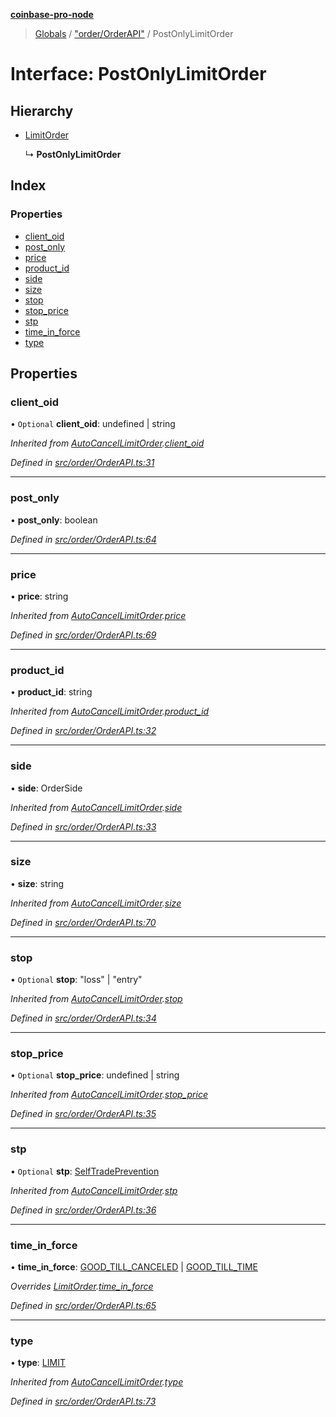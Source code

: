**[coinbase-pro-node](../README.md)**

> [Globals](../globals.md) / ["order/OrderAPI"](../modules/_order_orderapi_.md) / PostOnlyLimitOrder

# Interface: PostOnlyLimitOrder

## Hierarchy

- [LimitOrder](_order_orderapi_.limitorder.md)

  ↳ **PostOnlyLimitOrder**

## Index

### Properties

- [client_oid](_order_orderapi_.postonlylimitorder.md#client_oid)
- [post_only](_order_orderapi_.postonlylimitorder.md#post_only)
- [price](_order_orderapi_.postonlylimitorder.md#price)
- [product_id](_order_orderapi_.postonlylimitorder.md#product_id)
- [side](_order_orderapi_.postonlylimitorder.md#side)
- [size](_order_orderapi_.postonlylimitorder.md#size)
- [stop](_order_orderapi_.postonlylimitorder.md#stop)
- [stop_price](_order_orderapi_.postonlylimitorder.md#stop_price)
- [stp](_order_orderapi_.postonlylimitorder.md#stp)
- [time_in_force](_order_orderapi_.postonlylimitorder.md#time_in_force)
- [type](_order_orderapi_.postonlylimitorder.md#type)

## Properties

### client_oid

• `Optional` **client_oid**: undefined \| string

_Inherited from [AutoCancelLimitOrder](_order_orderapi_.autocancellimitorder.md).[client_oid](_order_orderapi_.autocancellimitorder.md#client_oid)_

_Defined in [src/order/OrderAPI.ts:31](https://github.com/bennycode/coinbase-pro-node/blob/e6678df/src/order/OrderAPI.ts#L31)_

---

### post_only

• **post_only**: boolean

_Defined in [src/order/OrderAPI.ts:64](https://github.com/bennycode/coinbase-pro-node/blob/e6678df/src/order/OrderAPI.ts#L64)_

---

### price

• **price**: string

_Inherited from [AutoCancelLimitOrder](_order_orderapi_.autocancellimitorder.md).[price](_order_orderapi_.autocancellimitorder.md#price)_

_Defined in [src/order/OrderAPI.ts:69](https://github.com/bennycode/coinbase-pro-node/blob/e6678df/src/order/OrderAPI.ts#L69)_

---

### product_id

• **product_id**: string

_Inherited from [AutoCancelLimitOrder](_order_orderapi_.autocancellimitorder.md).[product_id](_order_orderapi_.autocancellimitorder.md#product_id)_

_Defined in [src/order/OrderAPI.ts:32](https://github.com/bennycode/coinbase-pro-node/blob/e6678df/src/order/OrderAPI.ts#L32)_

---

### side

• **side**: OrderSide

_Inherited from [AutoCancelLimitOrder](_order_orderapi_.autocancellimitorder.md).[side](_order_orderapi_.autocancellimitorder.md#side)_

_Defined in [src/order/OrderAPI.ts:33](https://github.com/bennycode/coinbase-pro-node/blob/e6678df/src/order/OrderAPI.ts#L33)_

---

### size

• **size**: string

_Inherited from [AutoCancelLimitOrder](_order_orderapi_.autocancellimitorder.md).[size](_order_orderapi_.autocancellimitorder.md#size)_

_Defined in [src/order/OrderAPI.ts:70](https://github.com/bennycode/coinbase-pro-node/blob/e6678df/src/order/OrderAPI.ts#L70)_

---

### stop

• `Optional` **stop**: \"loss\" \| \"entry\"

_Inherited from [AutoCancelLimitOrder](_order_orderapi_.autocancellimitorder.md).[stop](_order_orderapi_.autocancellimitorder.md#stop)_

_Defined in [src/order/OrderAPI.ts:34](https://github.com/bennycode/coinbase-pro-node/blob/e6678df/src/order/OrderAPI.ts#L34)_

---

### stop_price

• `Optional` **stop_price**: undefined \| string

_Inherited from [AutoCancelLimitOrder](_order_orderapi_.autocancellimitorder.md).[stop_price](_order_orderapi_.autocancellimitorder.md#stop_price)_

_Defined in [src/order/OrderAPI.ts:35](https://github.com/bennycode/coinbase-pro-node/blob/e6678df/src/order/OrderAPI.ts#L35)_

---

### stp

• `Optional` **stp**: [SelfTradePrevention](../enums/_order_orderapi_.selftradeprevention.md)

_Inherited from [AutoCancelLimitOrder](_order_orderapi_.autocancellimitorder.md).[stp](_order_orderapi_.autocancellimitorder.md#stp)_

_Defined in [src/order/OrderAPI.ts:36](https://github.com/bennycode/coinbase-pro-node/blob/e6678df/src/order/OrderAPI.ts#L36)_

---

### time_in_force

• **time_in_force**: [GOOD_TILL_CANCELED](../enums/_order_orderapi_.timeinforce.md#good_till_canceled) \| [GOOD_TILL_TIME](../enums/_order_orderapi_.timeinforce.md#good_till_time)

_Overrides [LimitOrder](_order_orderapi_.limitorder.md).[time_in_force](_order_orderapi_.limitorder.md#time_in_force)_

_Defined in [src/order/OrderAPI.ts:65](https://github.com/bennycode/coinbase-pro-node/blob/e6678df/src/order/OrderAPI.ts#L65)_

---

### type

• **type**: [LIMIT](../enums/_order_orderapi_.ordertype.md#limit)

_Inherited from [AutoCancelLimitOrder](_order_orderapi_.autocancellimitorder.md).[type](_order_orderapi_.autocancellimitorder.md#type)_

_Defined in [src/order/OrderAPI.ts:73](https://github.com/bennycode/coinbase-pro-node/blob/e6678df/src/order/OrderAPI.ts#L73)_

